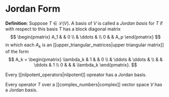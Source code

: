 # Jordan Form
**Definition**: Suppose $T \in \mathcal{L}(V)$. A basis of $V$ is called a *Jordan basis* for $T$ if with respect to this basis $T$ has a block diagonal matrix
$$ \begin{pmatrix} A_1 & & 0 \\ & \ddots & \\ 0 & & A_p \end{pmatrix} $$
in which each $A_k$ is an [[upper_triangular_matrices|upper triangular matrix]] of the form
$$ A_k = \begin{pmatrix} \lambda_k & 1 & & 0 \\ & \ddots & \ddots & \\ & & \ddots & 1 \\ 0 & & & \lambda_k \end{pmatrix}. $$

Every [[nilpotent_operators|nilpotent]] opreator has a Jordan basis.

Every operator $T$ over a [[complex_numbers|complex]] vector space $V$ has a Jordan basis.